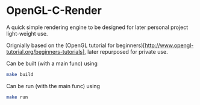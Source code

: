 # OpenGL-C-Render

A quick simple rendering engine to be designed for later personal project light-weight use.

Orignially based on the (OpenGL tutorial for beginners)[http://www.opengl-tutorial.org/beginners-tutorials], later repurposed for private use.

Can be built (with a main func) using
```bash
make build
```

Can be run (with the main func) using
``` bash
make run
```

